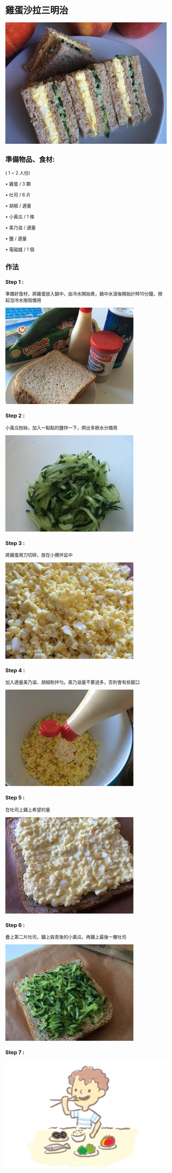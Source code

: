# 雞蛋沙拉三明治

![](.gitbook/assets/ji-dan-sha-la-san-ming-zhi.jpg)

## 準備物品、食材:

\( 1 ~ 2 人份\)

• 雞蛋 / 3 顆

• 吐司 / 6 片

• 胡椒 / 適量

• 小黃瓜 / 1 條

• 美乃滋 / 適量

• 鹽 / 適量

• 電磁爐 / 1 個

## **作法**

### Step 1 :

準備好食材，將雞蛋放入鍋中，由冷水開始煮，鍋中水滾後開始計時10分鐘，撈起泡冷水撥殼備用

![](.gitbook/assets/ji-dan-sha-la-san-ming-zhi-1%20%281%29.jpg)

### Step 2 :

小黃瓜刨絲，加入一點點的鹽拌一下，擠出多餘水分備用

![](.gitbook/assets/ji-dan-sha-la-san-ming-zhi-2%20%283%29.jpg)

### Step 3 :

將雞蛋用刀切碎，放在小攪拌盆中

![](.gitbook/assets/ji-dan-sha-la-san-ming-zhi-3%20%281%29.jpg)

### Step 4 :

加入適量美乃滋、胡椒粉拌勻。美乃滋量不要過多，否則會有些膩口

![](.gitbook/assets/ji-dan-sha-la-san-ming-zhi-4%20%283%29.jpg)

### Step 5 :

在吐司上鋪上希望的量

![](.gitbook/assets/ji-dan-sha-la-san-ming-zhi-5.jpg)

### Step 6 :

疊上第二片吐司，鋪上殺青後的小黃瓜，再鋪上最後一層吐司

![](.gitbook/assets/ji-dan-sha-la-san-ming-zhi-6%20%282%29.jpg)

###  Step 7 :

![](.gitbook/assets/eat%20%283%29.jpg)

